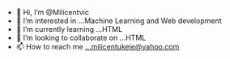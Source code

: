 - 👋 Hi, I’m @Milicentvic
- 👀 I’m interested in ...Machine Learning and Web development 
- 🌱 I’m currently learning ...HTML
- 💞️ I’m looking to collaborate on ...HTML
- 📫 How to reach me ...milicentukeje@yahoo.com 

<!---
Milicentvic/Milicentvic is a ✨ special ✨ repository because its `README.md` (this file) appears on your GitHub profile.
You can click the Preview link to take a look at your changes.
--->
